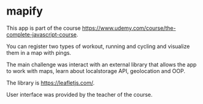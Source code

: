 # mapify

This app is  part of the course https://www.udemy.com/course/the-complete-javascript-course. 

You can register two types of workout, running and cycling and visualize them in a map with pings.

The main challenge was interact with an external library that allows the app to work with maps, learn about localstorage API, geolocation and OOP.

The library is https://leafletjs.com/.

User interface was provided by the teacher of the course.
